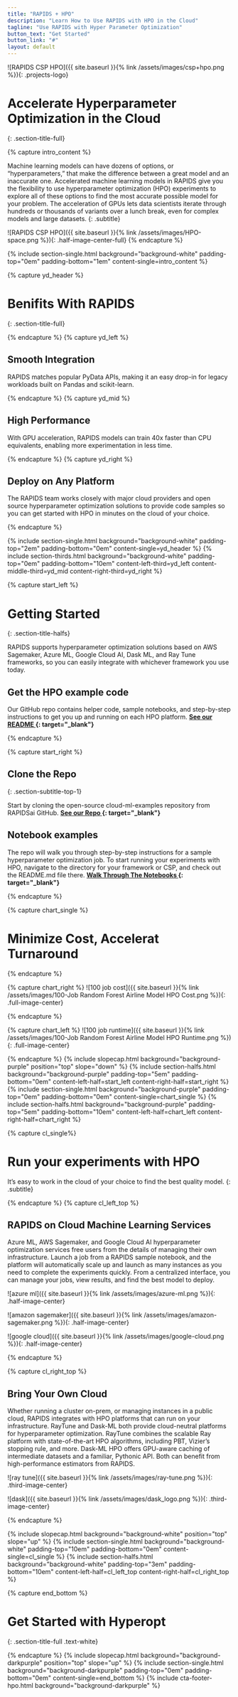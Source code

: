 ```yaml
---
title: "RAPIDS + HPO"
description: "Learn How to Use RAPIDS with HPO in the Cloud"
tagline: "Use RAPIDS with Hyper Parameter Optimization"
button_text: "Get Started"
button_link: "#"
layout: default
---
```


![RAPIDS CSP HPO]({{ site.baseurl }}{% link /assets/images/csp+hpo.png %}){: .projects-logo}


# Accelerate Hyperparameter Optimization in the Cloud
{: .section-title-full}

{% capture intro_content %}

Machine learning models can have dozens of options, or “hyperparameters,” that make the difference between a great model and an inaccurate one. Accelerated machine learning models in RAPIDS give you the flexibility to use hyperparameter optimization (HPO) experiments to explore all of these options to find the most accurate possible model for your problem. The acceleration of GPUs lets data scientists iterate through hundreds or thousands of variants over a lunch break, even for complex models and large datasets.
{: .subtitle}


![RAPIDS CSP HPO]({{ site.baseurl }}{% link /assets/images/HPO-space.png %}){: .half-image-center-full}
{% endcapture %}

{% include section-single.html
    background="background-white" 
    padding-top="0em" padding-bottom="1em" 
    content-single=intro_content
%}


{% capture yd_header %}
# Benifits With RAPIDS
{: .section-title-full}

{% endcapture %}
{% capture yd_left %}
## <i class="fal fa-boxes-alt"></i> Smooth Integration
RAPIDS matches popular PyData APIs, making it an easy drop-in for legacy workloads built on Pandas and scikit-learn.

{% endcapture %}
{% capture yd_mid %}
## <i class="fal fa-tachometer-fast"></i> High Performance
With GPU acceleration, RAPIDS models can train 40x faster than CPU equivalents, enabling more experimentation in less time.

{% endcapture %}
{% capture yd_right %}
## <i class="fal fa-cloud-upload"></i> Deploy on Any Platform
The RAPIDS team works closely with major cloud providers and open source hyperparameter optimization solutions to provide code samples so you can get started with HPO in minutes on the cloud of your choice.

{% endcapture %}

{% include section-single.html
    background="background-white" 
    padding-top="2em" padding-bottom="0em" 
    content-single=yd_header
%}
{% include section-thirds.html 
    background="background-white" 
    padding-top="0em" padding-bottom="10em" 
    content-left-third=yd_left
    content-middle-third=yd_mid
    content-right-third=yd_right
%}



{% capture start_left %}
# Getting Started
{: .section-title-halfs}

RAPIDS supports hyperparameter optimization solutions based on AWS Sagemaker, Azure ML, Google Cloud AI, Dask ML, and Ray Tune frameworks, so you can easily integrate with whichever framework you use today.


## <i class="fad fa-terminal"></i> Get the HPO example code

Our GitHub repo contains helper code, sample notebooks, and step-by-step instructions to get you up and running on each HPO platform. **[See our README <i class="fas fa-angle-double-right"></i>](https://github.com/rapidsai/cloud-ml-examples){: target="_blank"}**

{% endcapture %}

{% capture start_right %}
## <i class="far fa-code-merge"></i> Clone the Repo
{: .section-subtitle-top-1}

Start by cloning the open-source cloud-ml-examples repository from RAPIDSai GitHub.
 **[See our Repo <i class="fas fa-angle-double-right"></i>](https://github.com/rapidsai/cloud-ml-examples){: target="_blank"}**

## <i class="far fa-bookmark"></i> Notebook examples
The repo will walk you through step-by-step instructions for a sample hyperparameter optimization job. To start running your experiments with HPO, navigate to the directory for your framework or CSP, and check out the README.md file there.  **[Walk Through The Notebooks <i class="fas fa-angle-double-right"></i>](https://github.com/rapidsai/cloud-ml-examples){: target="_blank"}**

{% endcapture %}

{% capture chart_single %}
# Minimize Cost, Accelerat Turnaround

{% endcapture %}

{% capture chart_right %}
![100 job cost]({{ site.baseurl }}{% link /assets/images/100-Job Random Forest Airline Model HPO Cost.png %}){: .full-image-center}

{% endcapture %}

{% capture chart_left %}
![100 job runtime]({{ site.baseurl }}{% link /assets/images/100-Job Random Forest Airline Model HPO Runtime.png %}){: .full-image-center}

{% endcapture %}
{% include slopecap.html 
    background="background-purple" 
    position="top" 
    slope="down" 
%}
{% include section-halfs.html 
    background="background-purple" 
    padding-top="5em" padding-bottom="0em" 
    content-left-half=start_left 
    content-right-half=start_right 
%} 
{% include section-single.html
    background="background-purple" 
    padding-top="0em" padding-bottom="0em" 
    content-single=chart_single
%}
{% include section-halfs.html 
    background="background-purple" 
    padding-top="5em" padding-bottom="10em" 
    content-left-half=chart_left 
    content-right-half=chart_right 
%} 


{% capture cl_single%}
# Run your experiments with HPO 
It’s easy to work in the cloud of your choice to find the best quality model.
{: .subtitle}

{% endcapture %}
{% capture cl_left_top %}
## <i class="fas fa-cloud"></i> RAPIDS on Cloud Machine Learning Services
Azure ML, AWS Sagemaker, and Google Cloud AI hyperparameter optimization services free users from the details of managing their own infrastructure. Launch a job from a RAPIDS sample notebook, and the platform will automatically scale up and launch as many instances as you need to complete the experiments quickly. From a centralized interface, you can manage your jobs, view results, and find the best model to deploy.

![azure ml]({{ site.baseurl }}{% link /assets/images/azure-ml.png %}){: .half-image-center}

![amazon sagemaker]({{ site.baseurl }}{% link /assets/images/amazon-sagemaker.png %}){: .half-image-center}

![google cloud]({{ site.baseurl }}{% link /assets/images/google-cloud.png %}){: .half-image-center}


{% endcapture %}

{% capture cl_right_top %}
## <i class="fas fa-clouds"></i> Bring Your Own Cloud
Whether running a cluster on-prem, or managing instances in a public cloud, RAPIDS integrates with HPO platforms that can run on your infrastructure. RayTune and Dask-ML both provide cloud-neutral platforms for hyperparameter optimization. RayTune combines the scalable Ray platform with state-of-the-art HPO algorithms, including PBT, Vizier’s stopping rule, and more. Dask-ML HPO offers GPU-aware caching of intermediate datasets and a familiar, Pythonic API. Both can benefit from high-performance estimators from RAPIDS.

![ray tune]({{ site.baseurl }}{% link /assets/images/ray-tune.png %}){: .third-image-center}


![dask]({{ site.baseurl }}{% link /assets/images/dask_logo.png %}){: .third-image-center}


{% endcapture %}

{% include slopecap.html 
    background="background-white" 
    position="top" 
    slope="up" 
%}
{% include section-single.html
    background="background-white" 
    padding-top="10em" padding-bottom="0em" 
    content-single=cl_single
%}
{% include section-halfs.html 
    background="background-white" 
    padding-top="3em" padding-bottom="10em" 
    content-left-half=cl_left_top
    content-right-half=cl_right_top
%}


{% capture end_bottom %}
# Get Started with Hyperopt
{: .section-title-full .text-white}

{% endcapture %}
{% include slopecap.html 
    background="background-darkpurple" 
    position="top" 
    slope="up" 
%}
{% include section-single.html
    background="background-darkpurple" 
    padding-top="0em" padding-bottom="0em" 
    content-single=end_bottom
%}
{% include cta-footer-hpo.html 
   background="background-darkpurple" 
%}
